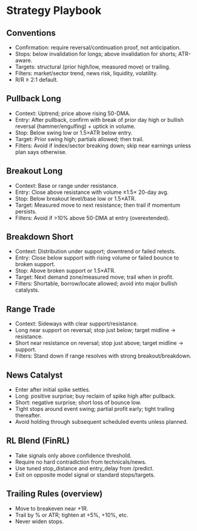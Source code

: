 # Strategy Playbook

## Conventions
- Confirmation: require reversal/continuation proof, not anticipation.
- Stops: below invalidation for longs; above invalidation for shorts; ATR-aware.
- Targets: structural (prior high/low, measured move) or trailing.
- Filters: market/sector trend, news risk, liquidity, volatility.
- R/R ≥ 2:1 default.

## Pullback Long
- Context: Uptrend; price above rising 50-DMA.
- Entry: After pullback, confirm with break of prior day high or bullish reversal (hammer/engulfing) + uptick in volume.
- Stop: Below swing low or 1.5×ATR below entry.
- Target: Prior swing high; partials allowed; then trail.
- Filters: Avoid if index/sector breaking down; skip near earnings unless plan says otherwise.

## Breakout Long
- Context: Base or range under resistance.
- Entry: Close above resistance with volume ≥1.5× 20-day avg.
- Stop: Below breakout level/base low or 1.5×ATR.
- Target: Measured move to next resistance; then trail if momentum persists.
- Filters: Avoid if >10% above 50-DMA at entry (overextended).

## Breakdown Short
- Context: Distribution under support; downtrend or failed retests.
- Entry: Close below support with rising volume or failed bounce to broken support.
- Stop: Above broken support or 1.5×ATR.
- Target: Next demand zone/measured move; trail when in profit.
- Filters: Shortable, borrow/locate allowed; avoid into major bullish catalysts.

## Range Trade
- Context: Sideways with clear support/resistance.
- Long near support on reversal; stop just below; target midline → resistance.
- Short near resistance on reversal; stop just above; target midline → support.
- Filters: Stand down if range resolves with strong breakout/breakdown.

## News Catalyst
- Enter after initial spike settles.
- Long: positive surprise; buy reclaim of spike high after pullback.
- Short: negative surprise; short loss of bounce low.
- Tight stops around event swing; partial profit early; tight trailing thereafter.
- Avoid holding through subsequent scheduled events unless planned.

## RL Blend (FinRL)
- Take signals only above confidence threshold.
- Require no hard contradiction from technicals/news.
- Use tuned stop_distance and entry_delay from /predict.
- Exit on opposite model signal or standard stops/targets.

## Trailing Rules (overview)
- Move to breakeven near +1R.
- Trail by % or ATR; tighten at +5%, +10%, etc.
- Never widen stops.

